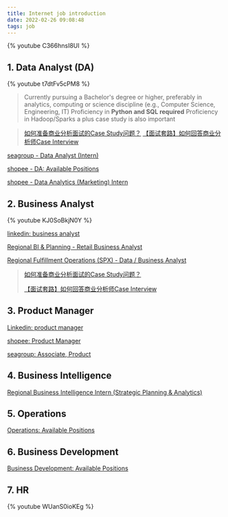 ```yaml
---
title: Internet job introduction
date: 2022-02-26 09:08:48
tags: job
---
```


{% youtube C366hnsI8UI %}

<!-- more -->

## 1. Data Analyst (DA)

{% youtube t7dtFv5cPM8 %}

> Currently pursuing a Bachelor's degree or higher, preferably in analytics, computing or science discipline (e.g., Computer Science, Engineering, IT)
> Proficiency in **Python and SQL required**
> Proficiency in Hadoop/Sparks a plus
> case study is also important

> [如何准备商业分析面试的Case Study问题？](https://www.dataapplab.com/how-to-prepare-for-business-case-interview-as-an-analyst/)
> [【面试套路】如何回答商业分析师Case Interview](https://zhuanlan.zhihu.com/p/35867171)

[seagroup - Data Analyst (Intern)](https://career.sea.com/position/234)

[shopee - DA: Available Positions](https://careers.shopee.sg/jobs?region_id=1&dept_id=103&limit=50&offset=0)

[shopee - Data Analytics (Marketing) Intern](https://careers.shopee.sg/job-detail/J00004459/1)

## 2. Business Analyst

{% youtube KJ0SoBkjN0Y %}

[linkedin: business analyst](https://www.linkedin.com/jobs/search/?keywords=business%20analyst)

[Regional BI & Planning - Retail Business Analyst](https://www.linkedin.com/jobs/view/2891290011/?eBP=NotAvailableFromMidTier&recommendedFlavor=IN_NETWORK&refId=LSfQJ2c2bA3B5y0mbTzLCA%3D%3D&trackingId=WtgSbbWH5%2F2JSNaybG26lw%3D%3D&trk=flagship3_search_srp_jobs)

[Regional Fulfillment Operations (SPX) - Data / Business Analyst](https://www.linkedin.com/jobs/view/2870323371/?eBP=NotAvailableFromMidTier&recommendedFlavor=IN_NETWORK&refId=LSfQJ2c2bA3B5y0mbTzLCA%3D%3D&trackingId=Vv3Hlv%2F6tspB4EsgpN1t7Q%3D%3D&trk=flagship3_search_srp_jobs)

> [如何准备商业分析面试的Case Study问题？](https://www.dataapplab.com/how-to-prepare-for-business-case-interview-as-an-analyst/)
>
> [【面试套路】如何回答商业分析师Case Interview](https://zhuanlan.zhihu.com/p/35867171)

## 3. Product Manager

[Linkedin: product manager](https://www.linkedin.com/jobs/search/?keywords=product%20manager)

[shopee: Product Manager](https://careers.shopee.sg/jobs?region_id=1&dept_id=108&name=Product&limit=50&offset=0)

[seagroup: Associate, Product](https://career.sea.com/position/140)

## 4. Business Intelligence

[Regional Business Intelligence Intern (Strategic Planning & Analytics)](https://careers.shopee.sg/job-detail/J00004407/1)

## 5. Operations

[Operations: Available Positions](https://careers.shopee.sg/jobs?region_id=1&dept_id=106&name=Operation&limit=50&offset=0)

## 6. Business Development

[Business Development: Available Positions](https://careers.shopee.sg/jobs?region_id=1&dept_id=101&name=&limit=50&offset=0)

## 7. HR

{% youtube WUanS0ioKEg %}
